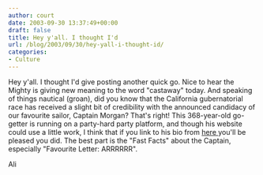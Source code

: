 ```yaml
---
author: court
date: 2003-09-30 13:37:49+00:00
draft: false
title: Hey y'all. I thought I'd
url: /blog/2003/09/30/hey-yall-i-thought-id/
categories:
- Culture
---
```


Hey y'all. I thought I'd give posting another quick go. Nice to hear the Mighty is giving new meaning to the word "castaway" today. And speaking of things nautical (groan), did you know that the California gubernatorial race has received a slight bit of credibility with the announced candidacy of our favourite sailor, Captain Morgan? That's right! This 368-year-old go-getter is running on a party-hard party platform, and though his website could use a little work, I think that if you link to his bio from [here ](http://www.californians4captainmorgan.org/main.html?)  you'll be pleased you did. The best part is the "Fast Facts" about the Captain, especially "Favourite Letter: ARRRRRR".

Ali
